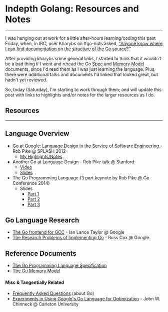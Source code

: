 # Indepth Golang: Resources and Notes
---
I was hanging out at work for a little after-hours learning/coding this past 
Friday, when, in IRC, user Kharybs on #go-nuts asked, ["Anyone know where I can 
find documentation on the structure of the Go source?"](
https://botbot.me/freenode/go-nuts/2014-08-08/?msg=19404931&page=13) 

After providing kharybs some general links, I started to think that it 
wouldn't be a bad thing if I went and reread the Go 
[Spec](http://golang.org/ref/spec) and [Memory Model](
http://golang.org/ref/mem) documents, since I'd read them as I was just 
learning the language. Plus, there were additional talks and documents I'd 
linked that looked great, but hadn't yet reviewed.

So, today (Saturday), I'm starting to work through them; and will update this 
post with links to highlights and/or notes for the larger resources as I do.

## Resources

---

## Language Overview

- [Go at Google: Language Design in the Service of Software Engineering](
https://talks.golang.org/2012/splash.article) - Rob Pike @ SPLASH 2012
  - [My Highlights/Notes](
  /notes/2014-08-09-language-design-service-software-engineering/)
- Another Go at Language Design - Rob Pike talk @ Stanford
  - [Video](http://www.youtube.com/watch?v=7VcArS4Wpqk)
  - [Slides](
  http://web.stanford.edu/class/ee380/Abstracts/100428-pike-stanford.pdf)
- The Go Programming Language (3 part keynote by Rob Pike @ Go Conference 2014) 
  - Slides
      - [Part 1](
      http://go.googlecode.com/hg-history/release-branch.r60/doc/GoCourseDay1.pdf)
      - [Part 2](
      http://go.googlecode.com/hg-history/release-branch.r60/doc/GoCourseDay2.pdf)
      - [Part 3](
      http://go.googlecode.com/hg-history/release-branch.r60/doc/GoCourseDay3.pdf)

## Go Language Research

- [The Go frontend for GCC](
http://talks.golang.org/2010/gofrontend-gcc-summit-2010.pdf) - Ian Lance Taylor 
@ Google
- [The Research Problems of Implementing Go](
http://talks.golang.org/2014/research.slide) - Russ Cox @ Google

## Reference Documents

- [The Go Programming Language Specification](http://golang.org/ref/spec)
- [The Go Memory Model](http://golang.org/ref/mem)

#### Misc & Tangentially Related

- [Frequently Asked Questions](http://golang.org/doc/faq) (about Go)
- [Experiments in Using Google's Go Language for Optimization](
http://www.sce.carleton.ca/faculty/chinneck/docs/GoForOptimization.pdf) - 
John W. Chinneck @ Carleton University
